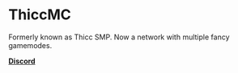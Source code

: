 # ThiccMC

Formerly known as Thicc SMP. Now a network with multiple fancy gamemodes.

[**Discord**](https://qtpc.tech/discord)
